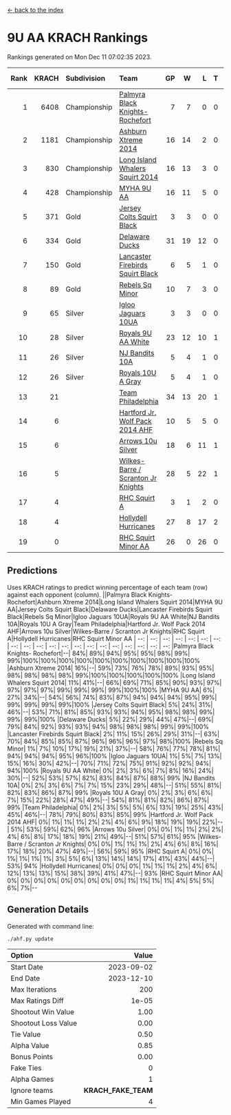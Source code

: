 [<- back to the index](readme.md)
# 9U AA KRACH Rankings
Rankings generated on Mon Dec 11 07:02:35 2023.

Rank|KRACH|Subdivision|Team|GP|W|L|T|OTW|OTL|SoS|Exp Wins|Win Diff
---:|---:|:---|:---|---:|---:|---:|---:|---:|---:|---:|---:|---:
1|6408|Championship|[Palmyra Black Knights- Rochefort](https://gamesheetstats.com/seasons/3659/teams/140260/schedule)|7|7|0|0|0|0|132|7.8|-0.0
2|1181|Championship|[Ashburn Xtreme 2014](https://gamesheetstats.com/seasons/3659/teams/140217/schedule)|16|14|2|0|0|0|214|14.8|-0.0
3|830|Championship|[Long Island Whalers Squirt 2014](https://gamesheetstats.com/seasons/3659/teams/140221/schedule)|16|13|3|0|1|0|278|13.8|-0.0
4|428|Championship|[MYHA 9U AA](https://gamesheetstats.com/seasons/3659/teams/140222/schedule)|16|11|5|0|2|0|321|11.8|-0.0
5|371|Gold|[Jersey Colts Squirt Black](https://gamesheetstats.com/seasons/3659/teams/140254/schedule)|3|3|0|0|0|0|15|3.9|0.0
6|334|Gold|[Delaware Ducks](https://gamesheetstats.com/seasons/3659/teams/140218/schedule)|31|19|12|0|0|3|909|19.8|-0.0
7|150|Gold|[Lancaster Firebirds Squirt Black](https://gamesheetstats.com/seasons/3659/teams/140256/schedule)|6|5|1|0|0|0|59|5.9|0.0
8|89|Gold|[Rebels Sq Minor](https://gamesheetstats.com/seasons/3659/teams/140223/schedule)|10|7|3|0|1|1|174|7.9|0.0
9|65|Silver|[Igloo Jaguars 10UA](https://gamesheetstats.com/seasons/3659/teams/140253/schedule)|3|3|0|0|0|0|3|3.9|0.0
10|28|Silver|[Royals 9U AA White](https://gamesheetstats.com/seasons/3659/teams/140225/schedule)|23|12|10|1|0|0|184|13.4|0.0
11|26|Silver|[NJ Bandits 10A](https://gamesheetstats.com/seasons/3659/teams/140259/schedule)|5|4|1|0|0|0|10|4.9|0.0
12|26|Silver|[Royals 10U A Gray](https://gamesheetstats.com/seasons/3659/teams/140262/schedule)|5|4|1|0|0|0|7|4.9|0.0
13|21||[Team Philadelphia](https://gamesheetstats.com/seasons/3659/teams/140265/schedule)|34|13|20|1|2|1|609|14.4|0.0
14|6||[Hartford Jr. Wolf Pack 2014 AHF](https://gamesheetstats.com/seasons/3659/teams/140219/schedule)|10|5|5|0|0|0|82|5.9|0.0
15|6||[Arrows 10u Silver](https://gamesheetstats.com/seasons/3659/teams/140216/schedule)|18|6|11|1|0|0|180|7.4|0.0
16|5||[Wilkes-Barre / Scranton Jr Knights](https://gamesheetstats.com/seasons/3659/teams/140228/schedule)|28|5|22|1|0|1|624|6.4|0.0
17|4||[RHC Squirt A](https://gamesheetstats.com/seasons/3659/teams/140261/schedule)|3|1|2|0|0|0|10|1.9|0.0
18|4||[Hollydell Hurricanes](https://gamesheetstats.com/seasons/3659/teams/140220/schedule)|27|8|17|2|0|0|86|9.9|0.0
19|0||[RHC Squirt Minor AA](https://gamesheetstats.com/seasons/3659/teams/140224/schedule)|26|0|26|0|0|0|89|0.9|0.0

## Predictions
Uses KRACH ratings to predict winning percentage of each team (row) against each opponent (column).
||Palmyra Black Knights- Rochefort|Ashburn Xtreme 2014|Long Island Whalers Squirt 2014|MYHA 9U AA|Jersey Colts Squirt Black|Delaware Ducks|Lancaster Firebirds Squirt Black|Rebels Sq Minor|Igloo Jaguars 10UA|Royals 9U AA White|NJ Bandits 10A|Royals 10U A Gray|Team Philadelphia|Hartford Jr. Wolf Pack 2014 AHF|Arrows 10u Silver|Wilkes-Barre / Scranton Jr Knights|RHC Squirt A|Hollydell Hurricanes|RHC Squirt Minor AA
| --: | --: | --: | --: | --: | --: | --: | --: | --: | --: | --: | --: | --: | --: | --: | --: | --: | --: | --: | --: 
|Palmyra Black Knights- Rochefort|--| 84%| 89%| 94%| 95%| 95%| 98%| 99%| 99%|100%|100%|100%|100%|100%|100%|100%|100%|100%|100%
|Ashburn Xtreme 2014| 16%|--| 59%| 73%| 76%| 78%| 89%| 93%| 95%| 98%| 98%| 98%| 98%| 99%|100%|100%|100%|100%|100%
|Long Island Whalers Squirt 2014| 11%| 41%|--| 66%| 69%| 71%| 85%| 90%| 93%| 97%| 97%| 97%| 97%| 99%| 99%| 99%| 99%|100%|100%
|MYHA 9U AA|  6%| 27%| 34%|--| 54%| 56%| 74%| 83%| 87%| 94%| 94%| 94%| 95%| 99%| 99%| 99%| 99%| 99%|100%
|Jersey Colts Squirt Black|  5%| 24%| 31%| 46%|--| 53%| 71%| 81%| 85%| 93%| 93%| 94%| 95%| 98%| 98%| 99%| 99%| 99%|100%
|Delaware Ducks|  5%| 22%| 29%| 44%| 47%|--| 69%| 79%| 84%| 92%| 93%| 93%| 94%| 98%| 98%| 98%| 99%| 99%|100%
|Lancaster Firebirds Squirt Black|  2%| 11%| 15%| 26%| 29%| 31%|--| 63%| 70%| 84%| 85%| 85%| 87%| 96%| 96%| 96%| 97%| 98%|100%
|Rebels Sq Minor|  1%|  7%| 10%| 17%| 19%| 21%| 37%|--| 58%| 76%| 77%| 78%| 81%| 94%| 94%| 94%| 95%| 96%|100%
|Igloo Jaguars 10UA|  1%|  5%|  7%| 13%| 15%| 16%| 30%| 42%|--| 70%| 71%| 72%| 75%| 91%| 92%| 92%| 94%| 94%|100%
|Royals 9U AA White|  0%|  2%|  3%|  6%|  7%|  8%| 16%| 24%| 30%|--| 52%| 53%| 57%| 82%| 83%| 84%| 87%| 88%| 99%
|NJ Bandits 10A|  0%|  2%|  3%|  6%|  7%|  7%| 15%| 23%| 29%| 48%|--| 51%| 55%| 81%| 82%| 83%| 86%| 87%| 99%
|Royals 10U A Gray|  0%|  2%|  3%|  6%|  6%|  7%| 15%| 22%| 28%| 47%| 49%|--| 54%| 81%| 81%| 82%| 86%| 87%| 99%
|Team Philadelphia|  0%|  2%|  3%|  5%|  5%|  6%| 13%| 19%| 25%| 43%| 45%| 46%|--| 78%| 79%| 80%| 83%| 85%| 99%
|Hartford Jr. Wolf Pack 2014 AHF|  0%|  1%|  1%|  1%|  2%|  2%|  4%|  6%|  9%| 18%| 19%| 19%| 22%|--| 51%| 53%| 59%| 62%| 96%
|Arrows 10u Silver|  0%|  0%|  1%|  1%|  2%|  2%|  4%|  6%|  8%| 17%| 18%| 19%| 21%| 49%|--| 51%| 57%| 61%| 95%
|Wilkes-Barre / Scranton Jr Knights|  0%|  0%|  1%|  1%|  1%|  2%|  4%|  6%|  8%| 16%| 17%| 18%| 20%| 47%| 49%|--| 56%| 59%| 95%
|RHC Squirt A|  0%|  0%|  1%|  1%|  1%|  1%|  3%|  5%|  6%| 13%| 14%| 14%| 17%| 41%| 43%| 44%|--| 53%| 94%
|Hollydell Hurricanes|  0%|  0%|  0%|  1%|  1%|  1%|  2%|  4%|  6%| 12%| 13%| 13%| 15%| 38%| 39%| 41%| 47%|--| 93%
|RHC Squirt Minor AA|  0%|  0%|  0%|  0%|  0%|  0%|  0%|  0%|  0%|  1%|  1%|  1%|  1%|  4%|  5%|  5%|  6%|  7%|--

## Generation Details

Generated with command line:
```
./ahf.py update
```

| Option | Value |
| :----- | ----: |
| Start Date | 2023-09-02 |
| End Date | 2023-12-10 |
| Max Iterations | 200 |
| Max Ratings Diff | 1e-05 |
| Shootout Win Value | 1.00 |
| Shootout Loss Value | 0.00 |
| Tie Value | 0.50 |
| Alpha Value | 0.85 |
| Bonus Points | 0.00 |
| Fake Ties | 0 |
| Alpha Games | 1 |
| Ignore teams | __KRACH_FAKE_TEAM__ |
| Min Games Played | 4 |

